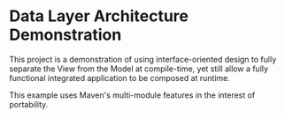 Data Layer Architecture Demonstration
=====================================
This project is a demonstration of using interface-oriented design to fully
separate the View from the Model at compile-time, yet still allow a fully
functional integrated application to be composed at runtime.

This example uses Maven's multi-module features in the interest of portability.
